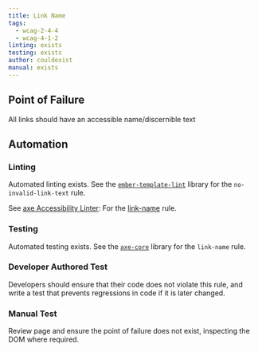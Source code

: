 ```yaml
---
title: Link Name
tags:
  - wcag-2-4-4
  - wcag-4-1-2
linting: exists
testing: exists
author: couldexist
manual: exists
---
```


## Point of Failure
All links should have an accessible name/discernible text

## Automation

### Linting
Automated linting exists. See the [`ember-template-lint`](https://github.com/ember-template-lint/ember-template-lint) library for the `no-invalid-link-text` rule.

See [axe Accessibility Linter](https://marketplace.visualstudio.com/items?itemName=deque-systems.vscode-axe-linter): For the [link-name](https://dequeuniversity.com/rules/axe/4.1/link-name) rule.


### Testing
Automated testing exists. See the [`axe-core`](https://github.com/dequelabs/axe-core) library for the `link-name` rule.

### Developer Authored Test
Developers should ensure that their code does not violate this rule, and write a test that prevents regressions in code if it is later changed.

### Manual Test
Review page and ensure the point of failure does not exist, inspecting the DOM where required.
